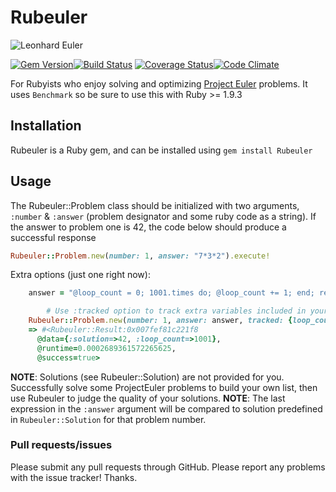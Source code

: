 Rubeuler
========
![Leonhard Euler](http://upload.wikimedia.org/wikipedia/commons/c/cc/Euler%27s_signature.png)

[![Gem Version](https://badge.fury.io/rb/Rubeuler.png)](http://badge.fury.io/rb/Rubeuler)[![Build Status](https://travis-ci.org/rthbound/rubeuler.png?branch=master)](https://travis-ci.org/rthbound/rubeuler) [![Coverage Status](https://coveralls.io/repos/rthbound/rubeuler/badge.png?branch=master)](https://coveralls.io/r/rthbound/rubeuler?branch=master)[![Code Climate](https://codeclimate.com/github/rthbound/rubeuler.png)](https://codeclimate.com/github/rthbound/rubeuler)


For Rubyists who enjoy solving and optimizing [Project Euler](http://www.projecteuler.net) problems. It uses `Benchmark` so be sure to use this with Ruby >= 1.9.3

Installation
------------

Rubeuler is a Ruby gem, and can be installed using `gem install Rubeuler`

Usage
-----

The Rubeuler::Problem class should be initialized with two arguments, `:number` & `:answer` (problem designator and some ruby code as a string).
If the answer to problem one is 42, the code below should produce a successful response

```ruby
Rubeuler::Problem.new(number: 1, answer: "7*3*2").execute!
```

Extra options (just one right now):
```ruby
    answer = "@loop_count = 0; 1001.times do; @loop_count += 1; end; result = 42"

		# Use :tracked option to track extra variables included in your algorithm
    Rubeuler::Problem.new(number: 1, answer: answer, tracked: {loop_count: "@loop_count"}).execute!
    => #<Rubeuler::Result:0x007fef81c221f8
      @data={:solution=>42, :loop_count=>1001},
      @runtime=0.0002689361572265625,
      @success=true>
```

__NOTE__: Solutions (see Rubeuler::Solution) are not provided for you. Successfully solve some ProjectEuler problems to build your own list, then use Rubeuler to judge the quality of your solutions.
__NOTE__: The last expression in the `:answer` argument will be compared to solution predefined in `Rubeuler::Solution` for that problem number.

### Pull requests/issues

Please submit any pull requests through GitHub. Please report any problems with the issue tracker! Thanks.
